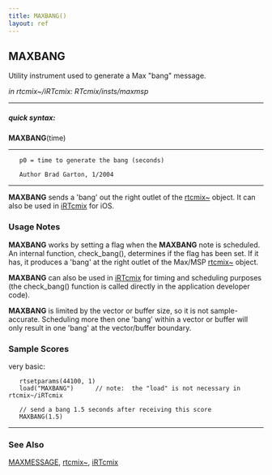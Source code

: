 ```yaml
---
title: MAXBANG()
layout: ref
---
```


## MAXBANG

Utility instrument used to generate a Max "bang" message.

*in rtcmix\~/iRTcmix: RTcmix/insts/maxmsp*  
  

-----

##### quick syntax:

**MAXBANG**(time)

-----

  

``` 
   p0 = time to generate the bang (seconds)

   Author Brad Garton, 1/2004
```

  

-----

  
**MAXBANG** sends a 'bang' out the right outlet of the
[rtcmix\~](../../rtcmix_/index.html) object. It can also be used in
[iRTcmix](../../iRTcmix/index-2.html) for iOS.

### Usage Notes

**MAXBANG** works by setting a flag when the **MAXBANG** note is
scheduled. An internal function, check\_bang(), determines if the flag
has been set. If it has, it produces a 'bang' at the right outlet of the
Max/MSP [rtcmix\~](../../rtcmix_/index.html) object.

**MAXBANG** can also be used in [iRTcmix](../../iRTcmix/index-2.html)
for timing and scheduling purposes (the check\_bang() function is called
directly in the application developer code).

**MAXBANG** is limited by the vector or buffer size, so it is not
sample-accurate. Scheduling more then one 'bang' within a vector or
buffer will only result in one 'bang' at the vector/buffer boundary.

### Sample Scores

very basic:

``` 
   rtsetparams(44100, 1)
   load("MAXBANG")      // note:  the "load" is not necessary in rtcmix~/iRTcmix

   // send a bang 1.5 seconds after receiving this score
   MAXBANG(1.5)
```

  

-----

### See Also

[MAXMESSAGE](MAXMESSAGE.html), [rtcmix\~](../../rtcmix_/index.html),
[iRTcmix](../../iRTcmix/index-2.html)
